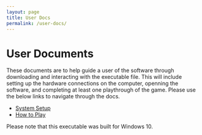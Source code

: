 ```yaml
---
layout: page
title: User Docs
permalink: /user-docs/
---
```


# User Documents

These documents are to help guide a user of the software through downloading and interacting with the executable file. This will include setting up the hardware connections on the computer, openning the software, and completing at least one playthrough of the game. Please use the below links to navigate through the docs.

- [System Setup](setup.md)
- [How to Play](how-to-play.md)

Please note that this executable was built for Windows 10. 